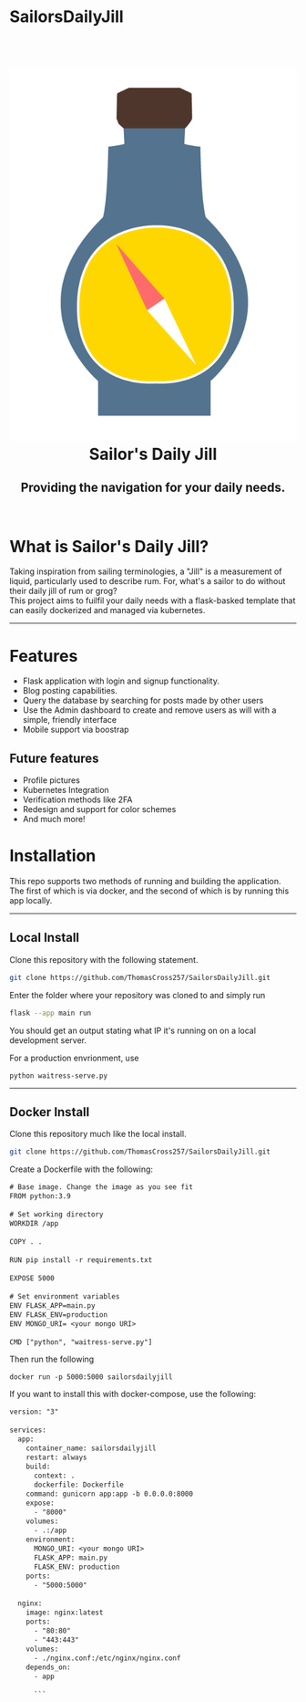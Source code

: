 # SailorsDailyJill

<div>
    <h1 align='center'>
        <br>
        <img src ="static/img/ApplicationLogo.png" alt=Bottle with a Compass inside>
        <br>
        Sailor's Daily Jill
        <h2 align='center'>Providing the navigation for your daily needs.</h2>
    </h1>
</div>
<br>
<h1>What is Sailor's Daily Jill?</h1>
Taking inspiration from sailing terminologies, a "Jill" is a measurement of liquid, particularly used to describe rum. For, what's a sailor to do without their daily jill of rum or grog?
<br>
This project aims to fuilfil your daily needs with a flask-basked template that can easily dockerized and managed via kubernetes.
<hr>
<h1>Features</h1>
<ul>
<li>Flask application with login and signup functionality.</li>
<li>Blog posting capabilities.</li>
<li>Query the database by searching for posts made by other users</li>
<li>Use the Admin dashboard to create and remove users as will with a simple, friendly interface 
</li>
<li>
Mobile support via boostrap
</li>
</ul>
<h2>Future features</h2>
<ul>
<li>Profile pictures</li>
<li>Kubernetes Integration</li>
<li>Verification methods like 2FA</li>
<li>Redesign and support for color schemes</li>
<li>And much more!</li>
</ul>
<h1>Installation</h1>
This repo supports two methods of running and building the application.
<br>
The first of which is via docker, and the second of which is by running this app locally.
<hr>
<h2>Local Install</h2>
Clone this repository with the following statement.

```bash
git clone https://github.com/ThomasCross257/SailorsDailyJill.git
```
Enter the folder where your repository was cloned to and simply run

```bash
flask --app main run
```
You should get an output stating what IP it's running on on a local development server.

For a production envrionment, use
```
python waitress-serve.py
```
<hr>
<h2>Docker Install</h2>
Clone this repository much like the local install.

```bash
git clone https://github.com/ThomasCross257/SailorsDailyJill.git
```

Create a Dockerfile with the following:
```docker
# Base image. Change the image as you see fit
FROM python:3.9

# Set working directory
WORKDIR /app

COPY . .

RUN pip install -r requirements.txt

EXPOSE 5000

# Set environment variables
ENV FLASK_APP=main.py
ENV FLASK_ENV=production
ENV MONGO_URI= <your mongo URI>

CMD ["python", "waitress-serve.py"]
```
Then run the following
```docker
docker run -p 5000:5000 sailorsdailyjill
```

If you want to install this with docker-compose, use the following:
```docker
version: "3"

services:
  app:
    container_name: sailorsdailyjill
    restart: always
    build:
      context: .
      dockerfile: Dockerfile
    command: gunicorn app:app -b 0.0.0.0:8000
    expose:
      - "8000"
    volumes:
      - .:/app
    environment:
      MONGO_URI: <your mongo URI>
      FLASK_APP: main.py
      FLASK_ENV: production
    ports:
      - "5000:5000"

  nginx:
    image: nginx:latest
    ports:
      - "80:80"
      - "443:443"
    volumes:
      - ./nginx.conf:/etc/nginx/nginx.conf
    depends_on:
      - app

      ```